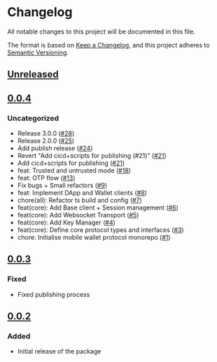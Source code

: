 # Changelog

All notable changes to this project will be documented in this file.

The format is based on [Keep a Changelog](https://keepachangelog.com/en/1.0.0/),
and this project adheres to [Semantic Versioning](https://semver.org/spec/v2.0.0.html).

## [Unreleased]

## [0.0.4]

### Uncategorized

- Release 3.0.0 ([#28](https://github.com/MetaMask/mobile-wallet-protocol/pull/28))
- Release 2.0.0 ([#25](https://github.com/MetaMask/mobile-wallet-protocol/pull/25))
- Add publish release ([#24](https://github.com/MetaMask/mobile-wallet-protocol/pull/24))
- Revert "Add cicd+scripts for publishing (#21)" ([#21](https://github.com/MetaMask/mobile-wallet-protocol/pull/21))
- Add cicd+scripts for publishing ([#21](https://github.com/MetaMask/mobile-wallet-protocol/pull/21))
- feat: Trusted and untrusted mode ([#18](https://github.com/MetaMask/mobile-wallet-protocol/pull/18))
- feat: OTP flow ([#13](https://github.com/MetaMask/mobile-wallet-protocol/pull/13))
- Fix bugs + Small refactors ([#9](https://github.com/MetaMask/mobile-wallet-protocol/pull/9))
- feat: Implement DApp and Wallet clients ([#8](https://github.com/MetaMask/mobile-wallet-protocol/pull/8))
- chore(all): Refactor ts build and config ([#7](https://github.com/MetaMask/mobile-wallet-protocol/pull/7))
- feat(core): Add Base client + Session management ([#6](https://github.com/MetaMask/mobile-wallet-protocol/pull/6))
- feat(core): Add Websocket Transport ([#5](https://github.com/MetaMask/mobile-wallet-protocol/pull/5))
- feat(core): Add Key Manager ([#4](https://github.com/MetaMask/mobile-wallet-protocol/pull/4))
- feat(core): Define core protocol types and interfaces ([#3](https://github.com/MetaMask/mobile-wallet-protocol/pull/3))
- chore: Initialise mobile wallet protocol monorepo ([#1](https://github.com/MetaMask/mobile-wallet-protocol/pull/1))

## [0.0.3]

### Fixed

- Fixed publishing process

## [0.0.2]

### Added

- Initial release of the package

[Unreleased]: https://github.com/MetaMask/mobile-wallet-protocol/compare/@metamask/mobile-wallet-protocol-core@0.0.4...HEAD
[0.0.4]: https://github.com/MetaMask/mobile-wallet-protocol/compare/@metamask/mobile-wallet-protocol-core@0.0.3...@metamask/mobile-wallet-protocol-core@0.0.4
[0.0.3]: https://github.com/MetaMask/mobile-wallet-protocol/compare/@metamask/mobile-wallet-protocol-core@0.0.2...@metamask/mobile-wallet-protocol-core@0.0.3
[0.0.2]: https://github.com/MetaMask/mobile-wallet-protocol/releases/tag/@metamask/mobile-wallet-protocol-core@0.0.2
